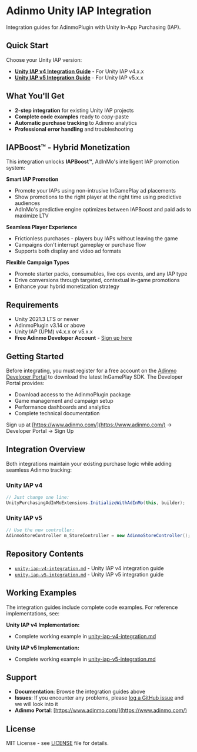 # Adinmo Unity IAP Integration

Integration guides for AdinmoPlugin with Unity In-App Purchasing (IAP).

## Quick Start

Choose your Unity IAP version:

- **[Unity IAP v4 Integration Guide](unity-iap-v4-integration.md)** - For Unity IAP v4.x.x
- **[Unity IAP v5 Integration Guide](unity-iap-v5-integration.md)** - For Unity IAP v5.x.x

## What You'll Get

- **2-step integration** for existing Unity IAP projects
- **Complete code examples** ready to copy-paste
- **Automatic purchase tracking** to Adinmo analytics
- **Professional error handling** and troubleshooting

## IAPBoost™ - Hybrid Monetization

This integration unlocks **IAPBoost™**, AdInMo's intelligent IAP promotion system:

**Smart IAP Promotion**
- Promote your IAPs using non-intrusive InGamePlay ad placements
- Show promotions to the right player at the right time using predictive audiences
- AdInMo's predictive engine optimizes between IAPBoost and paid ads to maximize LTV

**Seamless Player Experience**
- Frictionless purchases - players buy IAPs without leaving the game
- Campaigns don't interrupt gameplay or purchase flow
- Supports both display and video ad formats

**Flexible Campaign Types**
- Promote starter packs, consumables, live ops events, and any IAP type
- Drive conversions through targeted, contextual in-game promotions
- Enhance your hybrid monetization strategy

## Requirements

- Unity 2021.3 LTS or newer
- AdinmoPlugin v3.14 or above
- Unity IAP (UPM) v4.x.x or v5.x.x
- **Free Adinmo Developer Account** - [Sign up here](https://www.adinmo.com/)

## Getting Started

Before integrating, you must register for a free account on the [Adinmo Developer Portal](https://www.adinmo.com/) to download the latest InGamePlay SDK. The Developer Portal provides:

- Download access to the AdinmoPlugin package
- Game management and campaign setup  
- Performance dashboards and analytics
- Complete technical documentation

Sign up at [https://www.adinmo.com/](https://www.adinmo.com/) → Developer Portal → Sign Up

## Integration Overview

Both integrations maintain your existing purchase logic while adding seamless Adinmo tracking:

### Unity IAP v4
```csharp
// Just change one line:
UnityPurchasingAdInMoExtensions.InitializeWithAdInMo(this, builder);
```

### Unity IAP v5
```csharp
// Use the new controller:
AdinmoStoreController m_StoreController = new AdinmoStoreController();
```

## Repository Contents

- [`unity-iap-v4-integration.md`](unity-iap-v4-integration.md) - Unity IAP v4 integration guide
- [`unity-iap-v5-integration.md`](unity-iap-v5-integration.md) - Unity IAP v5 integration guide

## Working Examples

The integration guides include complete code examples. For reference implementations, see:

**Unity IAP v4 Implementation:**
- Complete working example in [unity-iap-v4-integration.md](unity-iap-v4-integration.md#complete-implementation-example)

**Unity IAP v5 Implementation:**
- Complete working example in [unity-iap-v5-integration.md](unity-iap-v5-integration.md#complete-implementation-example)

## Support

- **Documentation**: Browse the integration guides above
- **Issues**: If you encounter any problems, please [log a GitHub issue](https://github.com/ARxVision/Adinmo-Unity-IAP-Integration/issues) and we will look into it
- **Adinmo Portal**: [https://www.adinmo.com/](https://www.adinmo.com/)

## License

MIT License - see [LICENSE](LICENSE) file for details.